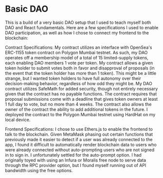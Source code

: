 
# Basic DAO

This is a build of a very basic DAO setup that I used to teach myself both DAO and React fundamentals. 
Here are a few specifications I used to enable DAO participation, as well as how I chose to connect my frontend to the blockchain:

Contract Specifications:
My contract utilizes an interface with OpenSea's ERC-1155 token contract on Polygon Mumbai testnet. As such, my DAO operates off a membership model of a total of 15 limited-supply tokens, each enabling DAO members 1 vote per token.
My contract allows a given token holder to submit votes both in favor and disapproval of proposals (in the event that the token holder has more than 1 token). This might be a little strange, but I wanted token holders to have full autonomy over their decision-making behavior, regardless of how odd they might be.
My DAO contract utilizes SafeMath for added security, though not entirely necessary given that the contract has no payable functions.
The contract requires that proposal submissions come with a deadline that gives token owners at least 1 full day to vote, but no more than 4 weeks.
The contract also allows the owner of the contract the ability to add additional tokens in the future.
I deployed the contract to the Polygon Mumbai testnet using HardHat on my local device.


Frontend Specifications:
I chose to use Ethers.js to enable the frontend to talk to the blockchain.
Given MetaMask phasing out certain functions that previously made it easier to detect if a user was already connected to the app, I found it difficult to automatically render blockchain data to users who were already connected without auto-prompting users who are not signed in to sign in. I unfortunately settled for the auto-prompt option.
I had originally toyed with using an Infura or Moralis free node to serve data through the RPC provider option, but I found myself running out of API bandwidth using the free options.


